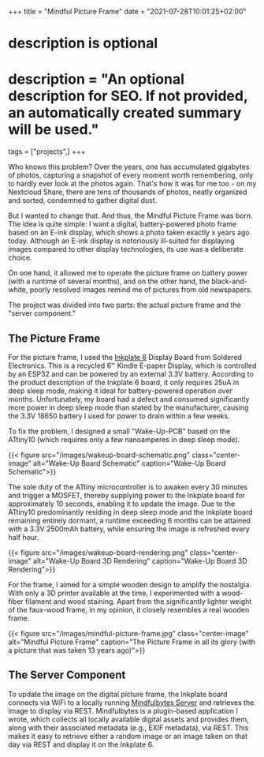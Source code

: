 +++
title = "Mindful Picture Frame"
date = "2021-07-28T10:01:25+02:00"

#
# description is optional
#
# description = "An optional description for SEO. If not provided, an automatically created summary will be used."

tags = ["projects",]
+++

Who knows this problem? Over the years, one has accumulated gigabytes of photos, capturing a snapshot of every moment worth remembering, only to hardly ever look at the photos again. That's how it was for me too - on my Nextcloud Share, there are tens of thousands of photos, neatly organized and sorted, condemned to gather digital dust.

But I wanted to change that. And thus, the Mindful Picture Frame was born. The idea is quite simple: I want a digital, battery-powered photo frame based on an E-ink display, which shows a photo taken exactly x years ago today. Although an E-ink display is notoriously ill-suited for displaying images compared to other display technologies, its use was a deliberate choice.

On one hand, it allowed me to operate the picture frame on battery power (with a runtime of several months), and on the other hand, the black-and-white, poorly resolved images remind me of pictures from old newspapers.

The project was divided into two parts: the actual picture frame and the "server component."

## The Picture Frame

For the picture frame, I used the [Inkplate 6](https://www.crowdsupply.com/soldered/inkplate-6) Display Board from Soldered Electronics. This is a recycled 6'' Kindle E-paper Display, which is controlled by an ESP32 and can be powered by an external 3.3V battery. According to the product description of the Inkplate 6 board, it only requires 25uA in deep sleep mode, making it ideal for battery-powered operation over months. Unfortunately, my board had a defect and consumed significantly more power in deep sleep mode than stated by the manufacturer, causing the 3.3V 18650 battery I used for power to drain within a few weeks.

To fix the problem, I designed a small "Wake-Up-PCB" based on the ATtiny10 (which requires only a few nanoamperes in deep sleep mode).

{{< figure src="/images/wakeup-board-schematic.png" class="center-image" alt="Wake-Up Board Schematic" caption="Wake-Up Board Schematic">}}

The sole duty of the ATtiny microcontroller is to awaken every 30 minutes and trigger a MOSFET, thereby supplying power to the Inkplate board for approximately 10 seconds, enabling it to update the image. Due to the ATtiny10 predominantly residing in deep sleep mode and the Inkplate board remaining entirely dormant, a runtime exceeding 6 months can be attained with a 3.3V 2500mAh battery, while ensuring the image is refreshed every half hour.

{{< figure src="/images/wakeup-board-rendering.png" class="center-image" alt="Wake-Up Board 3D Rendering" caption="Wake-Up Board 3D Rendering">}}

For the frame, I aimed for a simple wooden design to amplify the nostalgia. With only a 3D printer available at the time, I experimented with a wood-fiber filament and wood staining.  Apart from the significantly lighter weight of the faux-wood frame, in my opinion, it closely resembles a real wooden frame.

{{< figure src="/images/mindful-picture-frame.jpg" class="center-image" alt="Mindful Picture Frame" caption="The Picture Frame in all its glory (with a picture that was taken 13 years ago)">}}

## The Server Component

To update the image on the digital picture frame, the Inkplate board connects via WiFi to a locally running [Mindfulbytes Server](https://github.com/bbernhard/mindfulbytes) and retrieves the image to display via REST. Mindfulbytes is a plugin-based application I wrote, which collects all locally available digital assets and provides them, along with their associated metadata (e.g., EXIF metadata), via REST. This makes it easy to retrieve either a random image or an image taken on that day via REST and display it on the Inkplate 6.

